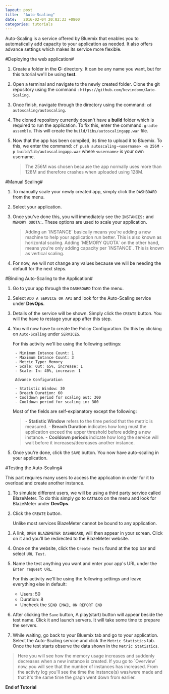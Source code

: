 ```yaml
---
layout: post
title:  "Auto-Scaling"
date:   2016-02-04 20:02:33 +0800
categories: tutorials
---
```

Auto-Scaling is a service offered by Bluemix that enables you to automatically add capacity to your application as needed. It also offers advance settings which makes its service more flexible.

#Deploying the web application#

1. Create a folder in the **C:** directory. It can be any name you want, but for this tutorial we'll be using **test**.
2. Open a terminal and navigate to the newly created folder. Clone the git repository using the command : `https://github.com/kevindomm/Auto-Scaling`.
3. Once finish, navigate through the directory using the command: `cd autoscaling/autoscaling`.
4. The cloned repository currently doesn't have a **build** folder which is required to run the application. To fix this, enter the command: `gradle assemble`. This will create the `build/libs/autoscalingapp.war` file.
5. Now that the app has been compiled, its time to upload it to Bluemix. To this, we enter the command: `cf push autoscaling-<username> -m 256M -p build/lib/autoscalingapp.war` where `<username>` is your own username.

	<blockquote>The 256M was chosen because the app normally uses more than 128M and therefore crashes when uploaded using 128M.</blockquote>

#Manual Scaling#

1. To manually scale your newly created app, simply click the `DASHBOARD` from the menu.
2. Select your application.
3. Once you've done this, you will immediately see the `INSTANCES:` and `MEMORY QUOTA:`. These options are used to scale your application.

	<blockquote>Adding an `INSTANCE` basically means you're adding a new machine to help your application run better. This is also known as horizontal scaling. Adding `MEMORY QUOTA` on the other hand, means you're only adding capacity per `INSTANCE`. This is known as vertical scaling.</blockquote>

4. For now, we will not change any values because we will be needing the default for the next steps.

#Binding Auto-Scaling to the Application#

1. Go to your app through the `DASHBOARD` from the menu.
2. Select `ADD A SERVICE OR API` and look for the Auto-Scaling service under **DevOps**.
3. Details of the service will be shown. Simply click the `CREATE` button. You will the have to restage your app after this step.
4. You will now have to create the Policy Configuration. Do this by clicking on `Auto-Scaling` under `SERVICES`.

	For this activity we'll be using the following settings:

		- Minimum Intance Count: 1
		- Maximum Intance Count: 3
		- Metric Type: Memory
		- Scale: Out: 65%, increase: 1
		- Scale: In: 40%, increase: 1

		Advance Configuration

		- Statistic Window: 30
		- Breach Duration: 60
		- Cooldown period for scaling out: 300
		- Cooldown period for scaling in: 300

	Most of the fields are self-explanatory except the following:
		<blockquote>
		- <b>Statistic Window</b> refers to the time period that the metric is measured.
		- <b>Breach Duration</b> indicates how long must the application exceed the upper threshold before adding a new instance.
		- <b>Cooldown periods</b> indicate how long the service will wait before it increases/decreases another instance.
		</blockquote>

5. Once you're done, click the `SAVE` button. You now have auto-scaling in your application.

#Testing the Auto-Scaling#

This part requires many users to access the application in order for it to overload and create another instance.

1. To simulate different users, we will be using a third party service called BlazeMeter. To do this simply go to `CATALOG` on the menu and look for BlazeMeter under **DevOps**.
2. Click the `CREATE` button.

	Unlike most services BlazeMeter cannot be bound to any application.

3. A link, `OPEN BLAZEMETER DASHBOARD`, will then appear in your screan. Click on it and you'll be redirected to the BlazeMeter website.
4. Once on the website, click the `Create Tests` found at the top bar and select `URL Test`.
5. Name the test anything you want and enter your app's URL under the `Enter request URL`.
	
	For this activity we'll be using the following settings and leave everything else in default:

	- Users: 50
	- Duration: 8
	- Uncheck the `SEND EMAIL ON REPORT END`

6. After clicking the `Save` button, A play(start) button will appear beside the test name. Click it and launch servers. It will take some time to prepare the servers.
7. While waiting, go back to your Bluemix tab and go to your application. Select the Auto-Scaling service and click the `Metric Statistics` tab. Once the test starts observe the data shown in the `Metric Statistics`.

<blockquote>Here you will see how the memory usage increases and suddenly decreases when a new instance is created. If you go to `Overview` now, you will see that the number of instances has increased. From the activty log you'll see the time the instance(s) was/were made and that it's the same time the graph went down from earlier.</blockquote>

**End of Tutorial**

[grdl-tut]: http://pong-pantola.github.io/gradle-basics/